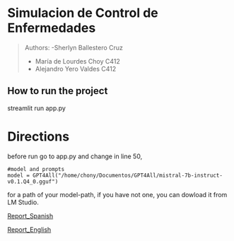 # Simulacion de Control de Enfermedades

>Authors:
> -Sherlyn Ballestero Cruz
> - María de Lourdes Choy C412
> - Alejandro Yero Valdes C412

## How to run the project
streamlit run app.py
# Directions
before run go to app.py and change in line 50,
```cv
#model and prompts
model = GPT4All("/home/chony/Documentos/GPT4All/mistral-7b-instruct-v0.1.Q4_0.gguf")
```
for a path of your  model-path, if you have not one, you can dowload it from LM Studio.




[Report_Spanish](./reporte_spanish)

[Report_English](./report_english)
